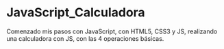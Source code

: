 # JavaScript_Calculadora
Comenzado mis pasos con JavaScript, con HTML5, CSS3 y JS, realizando una calculadora con JS, con las 4 operaciones básicas.
